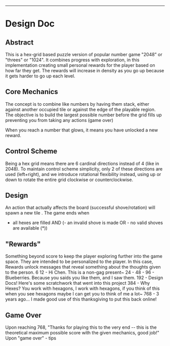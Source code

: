 ---

# Design Doc
## Abstract
This is a hex-grid based puzzle version of popular number game "2048" or "threes" or "1024". It combines progress with exploration, in this implementation creating small personal rewards for the player based on how far they get. The rewards will increase in density as you go up because it gets harder to go up each level.

## Core Mechanics
The concept is to combine like numbers by having them stack, either against another occupied tile or against the edge of the playable region. The objective is to build the largest possible number before the grid fills up preventing you from taking any actions (game over)

When you reach a number that glows, it means you have unlocked a new reward.

## Control Scheme
Being a hex grid means there are 6 cardinal directions instead of 4 (like in 2048). 
To maintain control scheme simplicity, only 2 of these directions are used (left+right), and we introduce rotational flexibility instead, using up or down to rotate the entire grid clockwise or counterclockwise. 

## Design
An action that actually affects the board (successful shove/rotation) will spawn a new tile .
The game ends when 
- all hexes are filled AND (- an invalid shove is made OR - no valid shoves are available (*)) 

## "Rewards"
Something beyond score to keep the player exploring further into the game space.
They are intended to be personalized to the player.
In this case, Rewards unlock messages that reveal something about the thoughts given to the person.
6
12 - Hi Chen. This is a non-gag present~
24 - 
48 - 
96 - Blueberries. Because you saids you like them, and I saw them.
192 - Design Docs! Here's some scratchwork that went into this project
384 - Why Hexes? You work with hexagons, I work with hexagons, if you think of this when you see hexagons maybe I can get you to think of me a lot~
768 - 3 years ago... I made good use of this thanksgiving to put this back online!

## Game Over
Upon reaching 768, "Thanks for playing this to the very end -- this is the theoretical maximum possible score with the given mechanics, good job!"
Upon "game over" - tips
